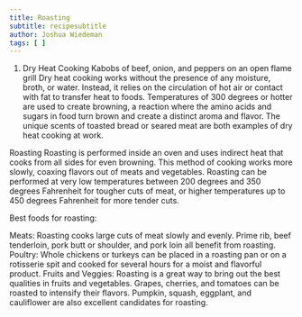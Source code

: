 ```yaml
---
title: Roasting
subtitle: recipesubtitle
author: Joshua Wiedeman
tags: [ ]
---
```


1. Dry Heat Cooking
Kabobs of beef, onion, and peppers on an open flame grill
Dry heat cooking works without the presence of any moisture, broth, or water. Instead, it relies on the circulation of hot air or contact with fat to transfer heat to foods. Temperatures of 300 degrees or hotter are used to create browning, a reaction where the amino acids and sugars in food turn brown and create a distinct aroma and flavor. The unique scents of toasted bread or seared meat are both examples of dry heat cooking at work.

Roasting
Roasting is performed inside an oven and uses indirect heat that cooks from all sides for even browning. This method of cooking works more slowly, coaxing flavors out of meats and vegetables. Roasting can be performed at very low temperatures between 200 degrees and 350 degrees Fahrenheit for tougher cuts of meat, or higher temperatures up to 450 degrees Fahrenheit for more tender cuts.

Best foods for roasting:

Meats: Roasting cooks large cuts of meat slowly and evenly. Prime rib, beef tenderloin, pork butt or shoulder, and pork loin all benefit from roasting.
Poultry: Whole chickens or turkeys can be placed in a roasting pan or on a rotisserie spit and cooked for several hours for a moist and flavorful product.
Fruits and Veggies: Roasting is a great way to bring out the best qualities in fruits and vegetables. Grapes, cherries, and tomatoes can be roasted to intensify their flavors. Pumpkin, squash, eggplant, and cauliflower are also excellent candidates for roasting.